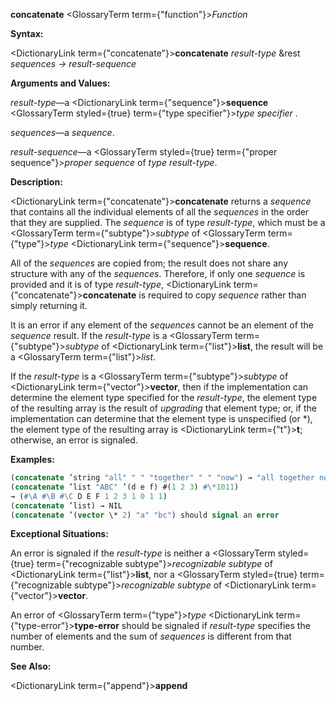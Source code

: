 **concatenate** <GlossaryTerm  term={"function"}><i>Function</i></GlossaryTerm> 



**Syntax:** 



<DictionaryLink  term={"concatenate"}><b>concatenate</b></DictionaryLink> *result-type* &amp;rest *sequences → result-sequence* 



**Arguments and Values:** 



*result-type*—a <DictionaryLink  term={"sequence"}><b>sequence</b></DictionaryLink> <GlossaryTerm styled={true} term={"type specifier"}><i>type specifier</i></GlossaryTerm> . 



*sequences*—a *sequence*. 



*result-sequence*—a <GlossaryTerm styled={true} term={"proper sequence"}><i>proper sequence</i></GlossaryTerm> of *type result-type*. 



**Description:** 



<DictionaryLink  term={"concatenate"}><b>concatenate</b></DictionaryLink> returns a *sequence* that contains all the individual elements of all the *sequences* in the order that they are supplied. The *sequence* is of type *result-type*, which must be a <GlossaryTerm  term={"subtype"}><i>subtype</i></GlossaryTerm> of <GlossaryTerm  term={"type"}><i>type</i></GlossaryTerm> <DictionaryLink  term={"sequence"}><b>sequence</b></DictionaryLink>. 



All of the *sequences* are copied from; the result does not share any structure with any of the *sequences*. Therefore, if only one *sequence* is provided and it is of type *result-type*, <DictionaryLink  term={"concatenate"}><b>concatenate</b></DictionaryLink> is required to copy *sequence* rather than simply returning it. 



It is an error if any element of the *sequences* cannot be an element of the *sequence* result. If the *result-type* is a <GlossaryTerm  term={"subtype"}><i>subtype</i></GlossaryTerm> of <DictionaryLink  term={"list"}><b>list</b></DictionaryLink>, the result will be a <GlossaryTerm  term={"list"}><i>list</i></GlossaryTerm>. 







 



 



If the *result-type* is a <GlossaryTerm  term={"subtype"}><i>subtype</i></GlossaryTerm> of <DictionaryLink  term={"vector"}><b>vector</b></DictionaryLink>, then if the implementation can determine the element type specified for the *result-type*, the element type of the resulting array is the result of *upgrading* that element type; or, if the implementation can determine that the element type is unspecified (or \*), the element type of the resulting array is <DictionaryLink  term={"t"}><b>t</b></DictionaryLink>; otherwise, an error is signaled. 



**Examples:**
```lisp
(concatenate ’string "all" " " "together" " " "now") → "all together now" 
(concatenate ’list "ABC" ’(d e f) #(1 2 3) #\*1011) 
→ (#\A #\B #\C D E F 1 2 3 1 0 1 1) 
(concatenate ’list) → NIL 
(concatenate ’(vector \* 2) "a" "bc") should signal an error 
```
**Exceptional Situations:** 



An error is signaled if the *result-type* is neither a <GlossaryTerm styled={true} term={"recognizable subtype"}><i>recognizable subtype</i></GlossaryTerm> of <DictionaryLink  term={"list"}><b>list</b></DictionaryLink>, nor a <GlossaryTerm styled={true} term={"recognizable subtype"}><i>recognizable subtype</i></GlossaryTerm> of <DictionaryLink  term={"vector"}><b>vector</b></DictionaryLink>. 



An error of <GlossaryTerm  term={"type"}><i>type</i></GlossaryTerm> <DictionaryLink  term={"type-error"}><b>type-error</b></DictionaryLink> should be signaled if *result-type* specifies the number of elements and the sum of *sequences* is different from that number. 



**See Also:** 



<DictionaryLink  term={"append"}><b>append</b></DictionaryLink> 



